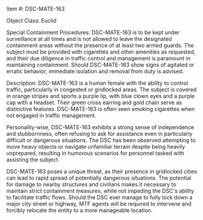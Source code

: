 Item #: DSC-MATE-163

Object Class: Euclid

Special Containment Procedures: DSC-MATE-163 is to be kept under surveillance at all times and is not allowed to leave the designated containment areas without the presence of at least two armed guards. The subject must be provided with cigarettes and other amenities as requested, and their due diligence in traffic control and management is paramount in maintaining containment. Should DSC-MATE-163 show signs of agitated or erratic behavior, immediate isolation and removal from duty is advised.

Description: DSC-MATE-163 is a human female with the ability to control traffic, particularly in congested or gridlocked areas. The subject is covered in orange stripes and sports a purple lip, with blue clown eyes and a purple cap with a headset. Their green cross earring and gold chain serve as distinctive features. DSC-MATE-163 is often seen smoking cigarettes when not engaged in traffic management.

Personality-wise, DSC-MATE-163 exhibits a strong sense of independence and stubbornness, often refusing to ask for assistance even in particularly difficult or dangerous situations. The DSC has been observed attempting to move heavy objects or navigate unfamiliar terrain despite being heavily unprepared, resulting in humorous scenarios for personnel tasked with assisting the subject.

DSC-MATE-163 poses a unique threat, as their presence in gridlocked cities can lead to rapid spread of potentially dangerous situations. The potential for damage to nearby structures and civilians makes it necessary to maintain strict containment measures, while not impeding the DSC's ability to facilitate traffic flows. Should the DSC ever manage to fully lock down a major city street or highway, MTF agents will be required to intervene and forcibly relocate the entity to a more manageable location.